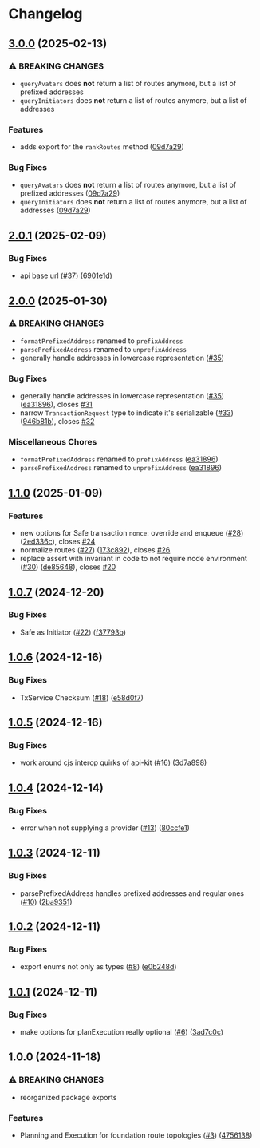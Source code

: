 # Changelog

## [3.0.0](https://github.com/gnosisguild/ser-kit/compare/v2.0.1...v3.0.0) (2025-02-13)


### ⚠ BREAKING CHANGES

* `queryAvatars` does **not** return a list of routes anymore, but a list of prefixed addresses
* `queryInitiators` does **not** return a list of routes anymore, but a list of addresses

### Features

* adds export for the `rankRoutes` method ([09d7a29](https://github.com/gnosisguild/ser-kit/commit/09d7a29bd1cb82b4bc1d50ce311f4ff20fe8115c))


### Bug Fixes

* `queryAvatars` does **not** return a list of routes anymore, but a list of prefixed addresses ([09d7a29](https://github.com/gnosisguild/ser-kit/commit/09d7a29bd1cb82b4bc1d50ce311f4ff20fe8115c))
* `queryInitiators` does **not** return a list of routes anymore, but a list of addresses ([09d7a29](https://github.com/gnosisguild/ser-kit/commit/09d7a29bd1cb82b4bc1d50ce311f4ff20fe8115c))

## [2.0.1](https://github.com/gnosisguild/ser-kit/compare/v2.0.0...v2.0.1) (2025-02-09)


### Bug Fixes

* api base url ([#37](https://github.com/gnosisguild/ser-kit/issues/37)) ([6901e1d](https://github.com/gnosisguild/ser-kit/commit/6901e1d84ac5e7fa023beaa1e8bef27e2458f0a9))

## [2.0.0](https://github.com/gnosisguild/ser-kit/compare/v1.1.0...v2.0.0) (2025-01-30)


### ⚠ BREAKING CHANGES

* `formatPrefixedAddress` renamed to `prefixAddress`
* `parsePrefixedAddress` renamed to `unprefixAddress`
* generally handle addresses in lowercase representation ([#35](https://github.com/gnosisguild/ser-kit/issues/35))

### Bug Fixes

* generally handle addresses in lowercase representation ([#35](https://github.com/gnosisguild/ser-kit/issues/35)) ([ea31896](https://github.com/gnosisguild/ser-kit/commit/ea31896b99bbfa564281f0cf9b0af245b454fc4c)), closes [#31](https://github.com/gnosisguild/ser-kit/issues/31)
* narrow `TransactionRequest` type to indicate it's serializable ([#33](https://github.com/gnosisguild/ser-kit/issues/33)) ([946b81b](https://github.com/gnosisguild/ser-kit/commit/946b81b80106bb96ebe9a73e0614a314ac0e81b0)), closes [#32](https://github.com/gnosisguild/ser-kit/issues/32)


### Miscellaneous Chores

* `formatPrefixedAddress` renamed to `prefixAddress` ([ea31896](https://github.com/gnosisguild/ser-kit/commit/ea31896b99bbfa564281f0cf9b0af245b454fc4c))
* `parsePrefixedAddress` renamed to `unprefixAddress` ([ea31896](https://github.com/gnosisguild/ser-kit/commit/ea31896b99bbfa564281f0cf9b0af245b454fc4c))

## [1.1.0](https://github.com/gnosisguild/ser-kit/compare/v1.0.7...v1.1.0) (2025-01-09)


### Features

* new options for Safe transaction `nonce`: override and enqueue ([#28](https://github.com/gnosisguild/ser-kit/issues/28)) ([2ed336c](https://github.com/gnosisguild/ser-kit/commit/2ed336cbad514bfd3072fa47ad53fed8be0fe4b2)), closes [#24](https://github.com/gnosisguild/ser-kit/issues/24)
* normalize routes ([#27](https://github.com/gnosisguild/ser-kit/issues/27)) ([173c892](https://github.com/gnosisguild/ser-kit/commit/173c892394378aaff698484e9cde5f4296351cbd)), closes [#26](https://github.com/gnosisguild/ser-kit/issues/26)
* replace assert with invariant in code to not require node environment ([#30](https://github.com/gnosisguild/ser-kit/issues/30)) ([de85648](https://github.com/gnosisguild/ser-kit/commit/de856483635c76a51c338df23f4eb9107383b390)), closes [#20](https://github.com/gnosisguild/ser-kit/issues/20)

## [1.0.7](https://github.com/gnosisguild/ser-kit/compare/v1.0.6...v1.0.7) (2024-12-20)


### Bug Fixes

* Safe as Initiator ([#22](https://github.com/gnosisguild/ser-kit/issues/22)) ([f37793b](https://github.com/gnosisguild/ser-kit/commit/f37793bbe0dfe1bd4a696fc7e433f3570f012eab))

## [1.0.6](https://github.com/gnosisguild/ser-kit/compare/v1.0.5...v1.0.6) (2024-12-16)


### Bug Fixes

* TxService Checksum ([#18](https://github.com/gnosisguild/ser-kit/issues/18)) ([e58d0f7](https://github.com/gnosisguild/ser-kit/commit/e58d0f73e30248af35bbf6cfd14587a901b2ecb9))

## [1.0.5](https://github.com/gnosisguild/ser-kit/compare/v1.0.4...v1.0.5) (2024-12-16)


### Bug Fixes

* work around cjs interop quirks of api-kit ([#16](https://github.com/gnosisguild/ser-kit/issues/16)) ([3d7a898](https://github.com/gnosisguild/ser-kit/commit/3d7a898e20acbf41af261374cb61aca0f04724d4))

## [1.0.4](https://github.com/gnosisguild/ser-kit/compare/v1.0.3...v1.0.4) (2024-12-14)


### Bug Fixes

* error when not supplying a provider ([#13](https://github.com/gnosisguild/ser-kit/issues/13)) ([80ccfe1](https://github.com/gnosisguild/ser-kit/commit/80ccfe144eb8504151b13125ec948fc9f9f624f8))

## [1.0.3](https://github.com/gnosisguild/ser-kit/compare/v1.0.2...v1.0.3) (2024-12-11)


### Bug Fixes

* parsePrefixedAddress handles prefixed addresses and regular ones ([#10](https://github.com/gnosisguild/ser-kit/issues/10)) ([2ba9351](https://github.com/gnosisguild/ser-kit/commit/2ba93514e3572270d5458bda537078d5988cdf33))

## [1.0.2](https://github.com/gnosisguild/ser-kit/compare/v1.0.1...v1.0.2) (2024-12-11)


### Bug Fixes

* export enums not only as types ([#8](https://github.com/gnosisguild/ser-kit/issues/8)) ([e0b248d](https://github.com/gnosisguild/ser-kit/commit/e0b248d0141bf4cae20f0b3e540b7a1c3e98709f))

## [1.0.1](https://github.com/gnosisguild/ser-kit/compare/v1.0.0...v1.0.1) (2024-12-11)


### Bug Fixes

* make options for planExecution really optional ([#6](https://github.com/gnosisguild/ser-kit/issues/6)) ([3ad7c0c](https://github.com/gnosisguild/ser-kit/commit/3ad7c0c0a5574264884fe5ab02bd9a6e3ffa77ea))

## 1.0.0 (2024-11-18)


### ⚠ BREAKING CHANGES

* reorganized package exports

### Features

* Planning and Execution for foundation route topologies ([#3](https://github.com/gnosisguild/ser-kit/issues/3)) ([4756138](https://github.com/gnosisguild/ser-kit/commit/4756138645a21068f3b5dcd76bbf5b619102112d))
